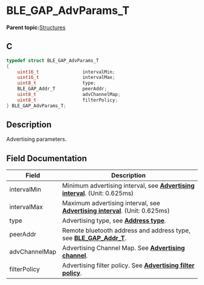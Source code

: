 # BLE\_GAP\_AdvParams\_T

**Parent topic:**[Structures](GUID-230368B0-FB2A-4967-A471-691387B35A9E.md)

## C

```c
typedef struct BLE_GAP_AdvParams_T
{
    uint16_t                intervalMin;
    uint16_t                intervalMax;
    uint8_t                 type;
    BLE_GAP_Addr_T          peerAddr;
    uint8_t                 advChannelMap;
    uint8_t                 filterPolicy;
} BLE_GAP_AdvParams_T;
```

## Description

Advertising parameters.

## Field Documentation

|Field|Description|
|-----|-----------|
|intervalMin|Minimum advertising interval, see **[Advertising interval](GUID-B7FF758F-FF01-4A43-96BB-8F24898AC83A.md)**. \(Unit: 0.625ms\)|
|intervalMax|Maximum advertising interval, see **[Advertising interval](GUID-B7FF758F-FF01-4A43-96BB-8F24898AC83A.md)**. \(Unit: 0.625ms\)|
|type|Advertising type, see **[Address type](GUID-ED5D88C1-E103-4686-876B-894A0EFE7BEA.md)**.|
|peerAddr|Remote bluetooth address and address type, see **[BLE\_GAP\_Addr\_T](GUID-5B71FDB5-5345-4BCD-B102-6A5B5A06D284.md)**.|
|advChannelMap|Advertising Channel Map. See **[Advertising channel](GUID-65913859-C4F9-4AC9-9D7A-95E9FE9A3FAE.md)**.|
|filterPolicy|Advertising filter policy. See **[Advertising filter policy](GUID-9246E9D3-3AE7-46E9-BFED-C6B3F27B89C0.md)**.|

